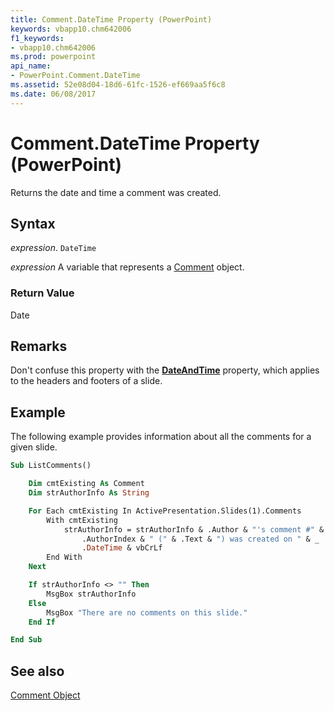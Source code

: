 ```yaml
---
title: Comment.DateTime Property (PowerPoint)
keywords: vbapp10.chm642006
f1_keywords:
- vbapp10.chm642006
ms.prod: powerpoint
api_name:
- PowerPoint.Comment.DateTime
ms.assetid: 52e08d04-18d6-61fc-1526-ef669aa5f6c8
ms.date: 06/08/2017
---
```



# Comment.DateTime Property (PowerPoint)

Returns the date and time a comment was created.


## Syntax

 _expression_. `DateTime`

 _expression_ A variable that represents a [Comment](./PowerPoint.Comment.md) object.


### Return Value

Date


## Remarks

Don't confuse this property with the  **[DateAndTime](PowerPoint.HeadersFooters.DateAndTime.md)** property, which applies to the headers and footers of a slide.


## Example

The following example provides information about all the comments for a given slide.


```vb
Sub ListComments()

    Dim cmtExisting As Comment
    Dim strAuthorInfo As String

    For Each cmtExisting In ActivePresentation.Slides(1).Comments
        With cmtExisting
            strAuthorInfo = strAuthorInfo & .Author & "'s comment #" & _
                .AuthorIndex & " (" & .Text & ") was created on " & _
                .DateTime & vbCrLf
        End With
    Next

    If strAuthorInfo <> "" Then
        MsgBox strAuthorInfo
    Else
        MsgBox "There are no comments on this slide."
    End If

End Sub
```


## See also


[Comment Object](PowerPoint.Comment.md)

